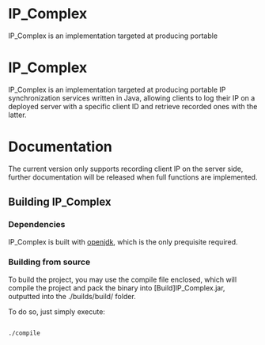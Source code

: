 # IP_Complex
IP_Complex is an implementation targeted at producing portable 
# IP_Complex

IP_Complex is an implementation targeted at producing portable IP synchronization services written in Java, allowing clients to log their IP on a deployed server with a specific client ID and retrieve recorded ones with the latter.

# Documentation

The current version only supports recording client IP on the server side, further documentation will be released when full functions are implemented.

## Building IP_Complex

### Dependencies

IP_Complex is built with [openjdk](https://openjdk.org/projects/jdk/), which is the only prequisite required.

### Building from source

To build the project, you may use the compile file enclosed, which will compile the project and pack the binary into [Build]IP_Complex.jar, outputted into the ./builds/build/ folder.

To do so, just simply execute:

```

./compile

```
